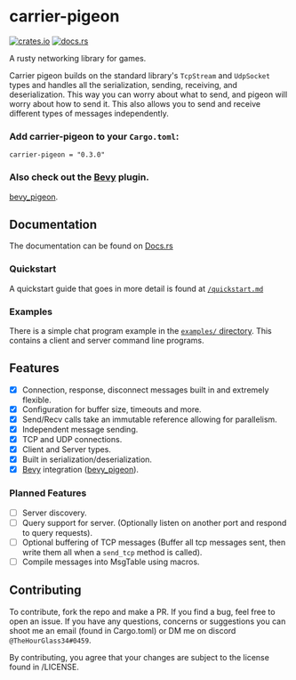 # carrier-pigeon

[![crates.io](https://img.shields.io/crates/v/carrier-pigeon)](https://crates.io/crates/carrier-pigeon)
[![docs.rs](https://docs.rs/carrier-pigeon/badge.svg)](https://docs.rs/carrier-pigeon)

A rusty networking library for games.

Carrier pigeon builds on the standard library's `TcpStream` and `UdpSocket` types and handles all the serialization, 
sending, receiving, and deserialization. This way you can worry about what to send, and pigeon will worry about how 
to send it. This also allows you to send and receive different types of messages independently.

### Add carrier-pigeon to your `Cargo.toml`:

`carrier-pigeon = "0.3.0"`

### Also check out the [Bevy](https://bevyengine.org/) plugin.

[bevy_pigeon](https://github.com/MitchellMarinoDev/bevy_pigeon).

## Documentation

The documentation can be found on [Docs.rs](https://docs.rs/carrier-pigeon)

### Quickstart

A quickstart guide that goes in more detail is found at [`/quickstart.md`](quickstart.md)

### Examples

There is a simple chat program example in the [`examples/` directory](examples).
This contains a client and server command line programs.

## Features

- [x] Connection, response, disconnect messages built in and extremely flexible.
- [x] Configuration for buffer size, timeouts and more.
- [x] Send/Recv calls take an immutable reference allowing for parallelism.
- [x] Independent message sending.
- [x] TCP and UDP connections.
- [x] Client and Server types.
- [x] Built in serialization/deserialization.
- [x] [Bevy](https://bevyengine.org/) integration ([bevy_pigeon](https://github.com/MitchellMarinoDev/bevy_pigeon)).

### Planned Features

- [ ] Server discovery.
- [ ] Query support for server. (Optionally listen on another port and respond to query requests).
- [ ] Optional buffering of TCP messages (Buffer all tcp messages sent, then write them all when a `send_tcp` method is called).
- [ ] Compile messages into MsgTable using macros.

## Contributing

To contribute, fork the repo and make a PR. If you find a bug, feel free to open an issue. If you have any questions, 
concerns or suggestions you can shoot me an email (found in Cargo.toml) or DM me on discord `@TheHourGlass34#0459`.

By contributing, you agree that your changes are subject to the license found in /LICENSE.

